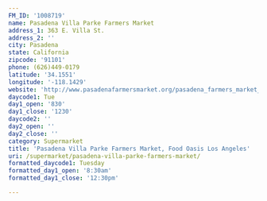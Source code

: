 ```yaml
---
FM_ID: '1008719'
name: Pasadena Villa Parke Farmers Market
address_1: 363 E. Villa St.
address_2: ''
city: Pasadena
state: California
zipcode: '91101'
phone: (626)449-0179
latitude: '34.1551'
longitude: '-118.1429'
website: 'http://www.pasadenafarmersmarket.org/pasadena_farmers_market_villa_parke.html'
daycode1: Tue
day1_open: '830'
day1_close: '1230'
daycode2: ''
day2_open: ''
day2_close: ''
category: Supermarket
title: 'Pasadena Villa Parke Farmers Market, Food Oasis Los Angeles'
uri: /supermarket/pasadena-villa-parke-farmers-market/
formatted_daycode1: Tuesday
formatted_day1_open: '8:30am'
formatted_day1_close: '12:30pm'

---
```

